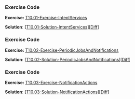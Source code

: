 


### Exercise Code
**Exercise:** [T10.01-Exercise-IntentServices](https://github.com/udacity/ud851-Exercises/tree/student/Lesson10-Hydration-Reminder/T10.01-Exercise-IntentServices)



**Solution:** [[T10.01-Solution-IntentServices](https://github.com/udacity/ud851-Exercises/tree/student/Lesson10-Hydration-Reminder/T10.01-Solution-IntentServices)][[Diff](https://github.com/udacity/ud851-Exercises/compare/T10.01-Exercise-IntentServices...T10.01-Solution-IntentServices)]



### Exercise Code
**Exercise:** [T10.02-Exercise-PeriodicJobsAndNotifications](https://github.com/udacity/ud851-Exercises/tree/student/Lesson10-Hydration-Reminder/T10.02-Exercise-PeriodicJobsAndNotifications)



**Solution:** [[T10.02-Solution-PeriodicJobsAndNotifications](https://github.com/udacity/ud851-Exercises/tree/student/Lesson10-Hydration-Reminder/T10.02-Solution-PeriodicJobsAndNotifications)][[Diff](https://github.com/udacity/ud851-Exercises/compare/T10.02-Exercise-PeriodicJobsAndNotifications...T10.02-Solution-PeriodicJobsAndNotifications)]



### Exercise Code
**Exercise:** [T10.03-Exercise-NotificationActions](https://github.com/udacity/ud851-Exercises/tree/student/Lesson10-Hydration-Reminder/T10.03-Exercise-NotificationActions)



**Solution:** [[T10.03-Solution-NotificationActions](https://github.com/udacity/ud851-Exercises/tree/student/Lesson10-Hydration-Reminder/T10.03-Solution-NotificationActions)][[Diff](https://github.com/udacity/ud851-Exercises/compare/T10.03-Exercise-NotificationActions...T10.03-Solution-NotificationActions)]
